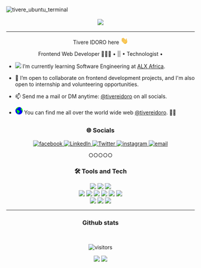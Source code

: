 <img align="center" src="https://github.com/tivereidoro/Frontend-Mentor_NFT-card/assets/105525310/34a133d7-bf46-469e-91b8-ac0e9c0d5e7a" alt="tivere_ubuntu_terminal"/>
<br>
<br>

<div align="center">
  <a href="https://git.io/typing-svg">
    <img src="https://readme-typing-svg.herokuapp.com?size=30&duration=4000&color=84D732&center=true&vCenter=true&width=900&lines=Hello+world.!!%F0%9F%91%8B+++Welcome+to+my+profile.;I'm+Tivere+IDORO...;I'm+a+frontend+developer%2C;and+software+engineer+in+training.">
  </a>
</div>

---

<div align="center">

<p> Tivere IDORO here <img alt="Hi" width="20px" src="https://github.com/jzamora5/jzamora5/blob/main/assets/Hi.gif?raw=true"/></p>
Frontend Web Developer 👨🏻‍💻 • || • Technologist •
</div>

<p align="justify">

- <img src="https://media.tenor.com/images/ccb959edb41a02737755b2209ef7d97a/tenor.gif" width="20px"/> I’m currently learning Software Engineering at [ALX Africa](https://twitter.com/alx_africa).

- 👯 I’m open to collaborate on frontend development projects, and I'm also open to internship and volunteering opportunities. 

- 📫 Send me a mail or DM anytime: <a href="mailto:tivereidoro@yahoo.com" target="_blank">@tivereidoro</a>  on all socials.

- <nbsp> <img alt="Earth" width="20px" src="https://github.com/jzamora5/jzamora5/blob/main/assets/Earth.gif?raw=true"/> You can find me all over the world wide web [@tivereidoro](https://tivereidoro.bio.link). 🚀🚀
</p>

##

<div align="center">

### 🌐 Socials
</div>

<p align="center">

<a href="https://www.facebook.com/idorotee">
    <img alt="facebook" src="https://img.shields.io/badge/Tivere IDORO-1877F2?style=flat&logo=facebook&logoColor=white" />
</a>
<a href="https://linkedin.com/in/tivereidoro">
    <img alt="LinkedIn" src="https://img.shields.io/static/v1?label&message=tivereidoro&color=0A66C2&style=flat&logo=linkedin"/>
</a>
<a href="https://twitter.com/tivereidoro/">
    <img alt="Twitter" src="https://img.shields.io/twitter/follow/tivereidoro?style=social&label=@tivereidoro">
</a>
<a href="https://www.instagram.com/tivereidoro/">
    <img alt="instagram" src="https://img.shields.io/static/v1?label&message=@tivereidoro&color=7E3ACE&style=flat&logo=instagram&logoColor=whitesmoke" />
</a>
<a href="mailto:tivereidoro@yahoo.com">
    <img alt="email" src="https://img.shields.io/static/v1?label&message=tivereidoro@yahoo.com&color=whitesmoke&style=flat&logo=gmail" />
</a>
</p>

<p align="center">○○○○○</p>

<div align="center">

### 🛠 Tools and Tech
</div>

<div align='center'>

<img src = "https://img.shields.io/badge/-HTML5-E34F26?style=flat&logo=html5&logoColor=white">
<img src = "https://img.shields.io/badge/-CSS-1572B6?style=flat&logo=css3&logoColor=white">
<img src="https://img.shields.io/badge/-JavaScript-eed718?style=flat&logo=javascript&logoColor=000">

<br>

<img src="https://img.shields.io/badge/Python-3776AB?style=flat&logo=python&logoColor=white">
<img src="https://img.shields.io/badge/Node.JS-43853D?style=flat&logo=node.js&logoColor=white">
<img src="https://img.shields.io/badge/-ReactJS-12101f?style=flat&logo=react&logoColor=00c8ff">
<img src="https://img.shields.io/badge/MongoDB-4EA94B?style=flat&logo=mongodb&logoColor=white">
<img src="https://img.shields.io/badge/MySQL-005C84?style=flat&logo=mysql&logoColor=white">
<img src="https://img.shields.io/badge/redis-%23DD0031.svg?&style=flat&logo=redis&logoColor=white">

<br>

<img src="https://img.shields.io/badge/Linux-FCC624?style=flat&logo=linux&logoColor=black">
<img src="https://img.shields.io/badge/Shell_Scripting-121011?style=flat&logo=gnu-bash&logoColor=white"/>
<img src="http://img.shields.io/badge/-Git and Version Control-F1502F?style=flat&logo=git&logoColor=FFFFFF">
<!-- <img src="http://img.shields.io/badge/-Version Control-000000?style=flat&logo=github&logoColor=FFFFFF"> -->

<!-- Coming up -->
<!--

<img src="https://img.shields.io/badge/VIM-%2311AB00.svg?&style=flat&logo=vim&logoColor=white"/>
<img src="https://img.shields.io/badge/Emacs-%237F5AB6.svg?&style=flat&logo=gnu-emacs&logoColor=white"/>
<img src="http://img.shields.io/badge/-VS%20Code-007ACC?style=flat&logo=visual%20studio%20code&logoColor=white">

<img src="https://img.shields.io/badge/C-00599C?style=flat&logo=c&logoColor=white">
<img src="https://img.shields.io/badge/Amazon_AWS-232F3E?style=flat&logo=amazon-aws&logoColor=white">
<img src="https://img.shields.io/badge/-Firebase-FFA611?style=flat&logo=firebase&logoColor=FFFFFF">
<img src="https://img.shields.io/badge/-Express.js-787878?style=flat">
<img src="https://img.shields.io/badge/Ubuntu-E95420?style=flat&logo=ubuntu&logoColor=white">
<img src="https://img.shields.io/badge/-Sass-cc6699?style=flat&logo=sass&logoColor=ffffff">

<img src="https://img.shields.io/github/followers/{tivereidoro}.svg?style=social&label=Follow&maxAge=2592000"/>
<img src="https://badge-size.herokuapp.com/{tivereidoro}/{repo}/{branch}/{filename}"/>

<img src="https://img.shields.io/badge/Udacity-grey?style=flat&logo=udacity&logoColor=#5FCFEE"/>
<img src="https://img.shields.io/badge/Udemy-EC5252?style=flat&logo=Udemy&logoColor=white"/>
<img src="https://img.shields.io/badge/freecodecamp-27273D?style=flat&logo=freecodecamp&logoColor=white"/>
<img src="https://img.shields.io/badge/Edx-193A3E?style=flat&logo=edx&logoColor=white"/>
<img src="https://img.shields.io/badge/Coursera-0056D2?style=flat&logo=Coursera&logoColor=white"/>
<img src="https://img.shields.io/badge/Python-14354C?style=flat&logo=python&logoColor=white"/>
<img src="https://img.shields.io/badge/pycodestyle-compliant-blue"/>
-->
</div>

---

<div align="center">

### Github stats
</div>

<br>
<div align='center'>
  
![visitors](https://komarev.com/ghpvc/?username=tivereidoro&color=blue&style=social&label=PROFILE+VIEWS)
</div>

<p align="center">
  <img height="200em" src="https://github-readme-stats.vercel.app/api/top-langs/?username=tivereidoro&layout=compact&theme=radical"/> 
  <img height="200em" src="https://github-readme-stats.vercel.app/api?username=tivereidoro&show_icons=true&theme=radical&include_all_commits=true"/> 
  
   <!-- <img height="200em" src="https://github-profile-summary-cards.vercel.app/api/cards/stats?username=tivereidoro&theme=github"/> -->
</p>

